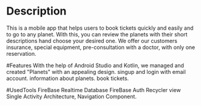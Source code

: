 # Description
This is a mobile app that helps users to book tickets quickly and easily and to go to any planet.
With this, you can review the planets with their short descriptions hand choose your desired one. 
We offer our customers insurance, special equipment, pre-consultation with a doctor, with only one reservation.

#Features
With the help of Android Studio and Kotlin, we managed and created "Planets" with an appealing design.
singup and login with email account.
information about planets.
book tickets.

#UsedTools
FireBase Realtime Database
FireBase Auth
Recycler view
Single Activity Architecture, Navigation Component.
